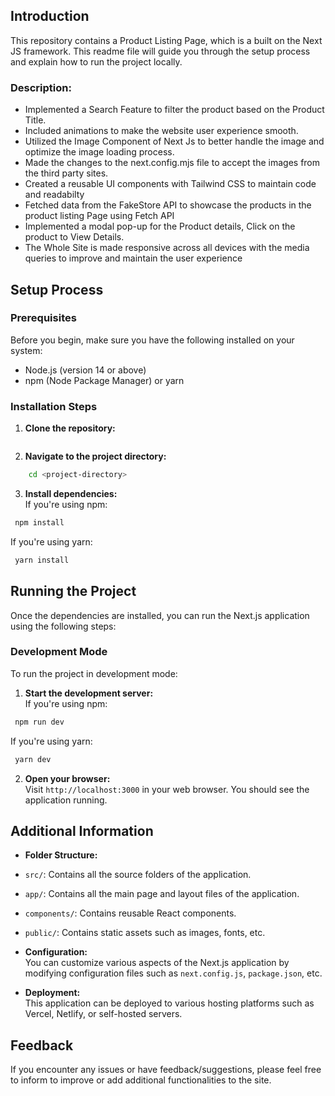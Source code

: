 ## Introduction
This repository contains a Product Listing Page, which is a built on the Next JS framework. This readme file will guide you through the setup process and explain how to run the project locally.

### Description:
- Implemented a Search Feature to filter the product based on the Product Title.
- Included animations to make the website user experience smooth.
- Utilized the Image Component of Next Js to better handle the image and optimize the image loading process.
- Made the changes to the next.config.mjs file to accept the images from the third party sites.
- Created a reusable UI components with Tailwind CSS to maintain code and readabilty
- Fetched data from the FakeStore API to showcase the products in the product listing Page using Fetch API
- Implemented a modal pop-up for the Product details, Click on the product to View Details.
- The Whole Site is made responsive across all devices with the media queries to improve and maintain the user experience

## Setup Process

### Prerequisites
Before you begin, make sure you have the following installed on your system:

- Node.js (version 14 or above)
- npm (Node Package Manager) or yarn

### Installation Steps
1. **Clone the repository:**  

```bash

```

2. **Navigate to the project directory:** 

```bash
    cd <project-directory>
```

3. **Install dependencies:**  
If you're using npm:

```bash
 npm install
```

If you're using yarn:

```bash
 yarn install
```

## Running the Project
Once the dependencies are installed, you can run the Next.js application using the following steps:

### Development Mode
To run the project in development mode:

1. **Start the development server:**  
If you're using npm:

```bash
 npm run dev
```

If you're using yarn:

```bash
 yarn dev
```

2. **Open your browser:**  
Visit `http://localhost:3000` in your web browser. You should see the application running.

## Additional Information
- **Folder Structure:**  
- `src/`: Contains all the source folders of the application.
- `app/`: Contains all the main page and layout files of the application.
- `components/`: Contains reusable React components.
- `public/`: Contains static assets such as images, fonts, etc.

- **Configuration:**  
You can customize various aspects of the Next.js application by modifying configuration files such as `next.config.js`, `package.json`, etc.

- **Deployment:**  
This application can be deployed to various hosting platforms such as Vercel, Netlify, or self-hosted servers.

## Feedback
If you encounter any issues or have feedback/suggestions, please feel free to inform to improve or add additional functionalities to the site.
